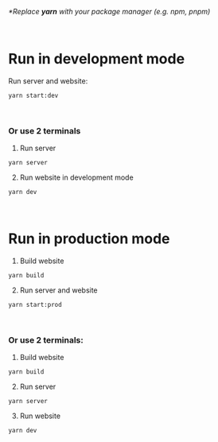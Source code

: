 _\*Replace **yarn** with your package manager (e.g. npm, pnpm)_

<br>

# Run in development mode

Run server and website:

```
yarn start:dev
```

<br>

### Or use 2 terminals

1. Run server

```
yarn server
```

2. Run website in development mode

```
yarn dev
```

<br>

# Run in production mode

1. Build website

```
yarn build
```

2. Run server and website

```
yarn start:prod
```

<br>

### Or use 2 terminals:

1. Build website

```
yarn build
```

2. Run server

```
yarn server
```

3. Run website

```
yarn dev
```
